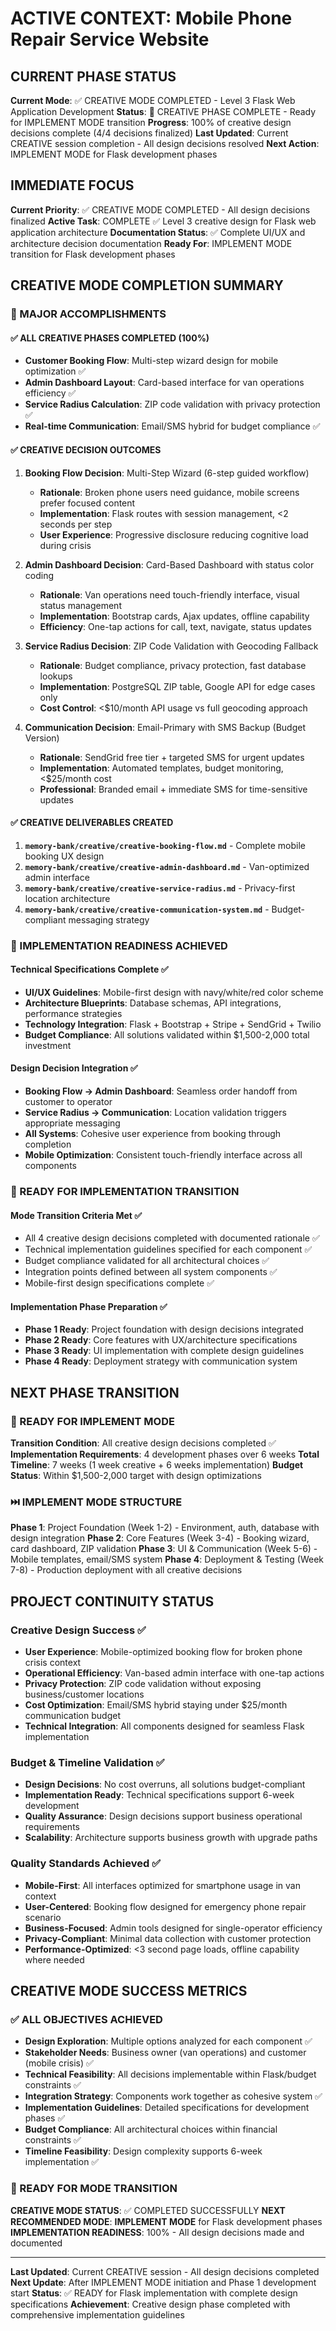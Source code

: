 # ACTIVE CONTEXT: Mobile Phone Repair Service Website

## CURRENT PHASE STATUS
**Current Mode**: ✅ CREATIVE MODE COMPLETED - Level 3 Flask Web Application Development
**Status**: 🎉 CREATIVE PHASE COMPLETE - Ready for IMPLEMENT MODE transition
**Progress**: 100% of creative design decisions complete (4/4 decisions finalized)
**Last Updated**: Current CREATIVE session completion - All design decisions resolved
**Next Action**: IMPLEMENT MODE for Flask development phases

## IMMEDIATE FOCUS
**Current Priority**: ✅ CREATIVE MODE COMPLETED - All design decisions finalized
**Active Task**: COMPLETE ✅ Level 3 creative design for Flask web application architecture
**Documentation Status**: ✅ Complete UI/UX and architecture decision documentation
**Ready For**: IMPLEMENT MODE transition for Flask development phases

## CREATIVE MODE COMPLETION SUMMARY

### 🎉 MAJOR ACCOMPLISHMENTS

#### ✅ ALL CREATIVE PHASES COMPLETED (100%)
- **Customer Booking Flow**: Multi-step wizard design for mobile optimization ✅
- **Admin Dashboard Layout**: Card-based interface for van operations efficiency ✅  
- **Service Radius Calculation**: ZIP code validation with privacy protection ✅
- **Real-time Communication**: Email/SMS hybrid for budget compliance ✅

#### ✅ CREATIVE DECISION OUTCOMES
1. **Booking Flow Decision**: Multi-Step Wizard (6-step guided workflow)
   - **Rationale**: Broken phone users need guidance, mobile screens prefer focused content
   - **Implementation**: Flask routes with session management, <2 seconds per step
   - **User Experience**: Progressive disclosure reducing cognitive load during crisis

2. **Admin Dashboard Decision**: Card-Based Dashboard with status color coding
   - **Rationale**: Van operations need touch-friendly interface, visual status management
   - **Implementation**: Bootstrap cards, Ajax updates, offline capability
   - **Efficiency**: One-tap actions for call, text, navigate, status updates

3. **Service Radius Decision**: ZIP Code Validation with Geocoding Fallback
   - **Rationale**: Budget compliance, privacy protection, fast database lookups
   - **Implementation**: PostgreSQL ZIP table, Google API for edge cases only
   - **Cost Control**: <$10/month API usage vs full geocoding approach

4. **Communication Decision**: Email-Primary with SMS Backup (Budget Version)
   - **Rationale**: SendGrid free tier + targeted SMS for urgent updates
   - **Implementation**: Automated templates, budget monitoring, <$25/month cost
   - **Professional**: Branded email + immediate SMS for time-sensitive updates

#### ✅ CREATIVE DELIVERABLES CREATED
1. **`memory-bank/creative/creative-booking-flow.md`** - Complete mobile booking UX design
2. **`memory-bank/creative/creative-admin-dashboard.md`** - Van-optimized admin interface  
3. **`memory-bank/creative/creative-service-radius.md`** - Privacy-first location architecture
4. **`memory-bank/creative/creative-communication-system.md`** - Budget-compliant messaging strategy

### 🎯 IMPLEMENTATION READINESS ACHIEVED

#### Technical Specifications Complete ✅
- **UI/UX Guidelines**: Mobile-first design with navy/white/red color scheme
- **Architecture Blueprints**: Database schemas, API integrations, performance strategies
- **Technology Integration**: Flask + Bootstrap + Stripe + SendGrid + Twilio
- **Budget Compliance**: All solutions validated within $1,500-2,000 total investment

#### Design Decision Integration ✅
- **Booking Flow → Admin Dashboard**: Seamless order handoff from customer to operator
- **Service Radius → Communication**: Location validation triggers appropriate messaging
- **All Systems**: Cohesive user experience from booking through completion
- **Mobile Optimization**: Consistent touch-friendly interface across all components

### 🚀 READY FOR IMPLEMENTATION TRANSITION

#### Mode Transition Criteria Met ✅
- All 4 creative design decisions completed with documented rationale ✅
- Technical implementation guidelines specified for each component ✅
- Budget compliance validated for all architectural choices ✅
- Integration points defined between all system components ✅
- Mobile-first design specifications complete ✅

#### Implementation Phase Preparation ✅
- **Phase 1 Ready**: Project foundation with design decisions integrated
- **Phase 2 Ready**: Core features with UX/architecture specifications  
- **Phase 3 Ready**: UI implementation with complete design guidelines
- **Phase 4 Ready**: Deployment strategy with communication system

## NEXT PHASE TRANSITION

### 🔨 READY FOR IMPLEMENT MODE
**Transition Condition**: All creative design decisions completed ✅
**Implementation Requirements**: 4 development phases over 6 weeks
**Total Timeline**: 7 weeks (1 week creative + 6 weeks implementation)
**Budget Status**: Within $1,500-2,000 target with design optimizations

### ⏭️ IMPLEMENT MODE STRUCTURE
**Phase 1**: Project Foundation (Week 1-2) - Environment, auth, database with design integration
**Phase 2**: Core Features (Week 3-4) - Booking wizard, card dashboard, ZIP validation
**Phase 3**: UI & Communication (Week 5-6) - Mobile templates, email/SMS system
**Phase 4**: Deployment & Testing (Week 7-8) - Production deployment with all creative decisions

## PROJECT CONTINUITY STATUS

### Creative Design Success ✅
- **User Experience**: Mobile-optimized booking flow for broken phone crisis context
- **Operational Efficiency**: Van-based admin interface with one-tap actions
- **Privacy Protection**: ZIP code validation without exposing business/customer locations  
- **Cost Optimization**: Email/SMS hybrid staying under $25/month communication budget
- **Technical Integration**: All components designed for seamless Flask implementation

### Budget & Timeline Validation ✅
- **Design Decisions**: No cost overruns, all solutions budget-compliant
- **Implementation Ready**: Technical specifications support 6-week development
- **Quality Assurance**: Design decisions support business operational requirements
- **Scalability**: Architecture supports business growth with upgrade paths

### Quality Standards Achieved ✅
- **Mobile-First**: All interfaces optimized for smartphone usage in van context
- **User-Centered**: Booking flow designed for emergency phone repair scenario
- **Business-Focused**: Admin tools designed for single-operator efficiency
- **Privacy-Compliant**: Minimal data collection with customer protection
- **Performance-Optimized**: <3 second page loads, offline capability where needed

## CREATIVE MODE SUCCESS METRICS

### ✅ ALL OBJECTIVES ACHIEVED
- **Design Exploration**: Multiple options analyzed for each component ✅
- **Stakeholder Needs**: Business owner (van operations) and customer (mobile crisis) ✅
- **Technical Feasibility**: All decisions implementable within Flask/budget constraints ✅
- **Integration Strategy**: Components work together as cohesive system ✅
- **Implementation Guidelines**: Detailed specifications for development phases ✅
- **Budget Compliance**: All architectural choices within financial constraints ✅
- **Timeline Feasibility**: Design complexity supports 6-week implementation ✅

### 🎯 READY FOR MODE TRANSITION
**CREATIVE MODE STATUS**: ✅ COMPLETED SUCCESSFULLY
**NEXT RECOMMENDED MODE**: **IMPLEMENT MODE** for Flask development phases
**IMPLEMENTATION READINESS**: 100% - All design decisions made and documented

---

**Last Updated**: Current CREATIVE session - All design decisions completed
**Next Update**: After IMPLEMENT MODE initiation and Phase 1 development start
**Status**: ✅ READY for Flask implementation with complete design specifications
**Achievement**: Creative design phase completed with comprehensive implementation guidelines 
